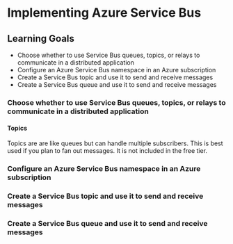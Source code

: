 # Implementing Azure Service Bus

## Learning Goals

* Choose whether to use Service Bus queues, topics, or relays to communicate in a distributed application
* Configure an Azure Service Bus namespace in an Azure subscription
* Create a Service Bus topic and use it to send and receive messages
* Create a Service Bus queue and use it to send and receive messages

### Choose whether to use Service Bus queues, topics, or relays to communicate in a distributed application

#### Topics

Topics are are like queues but can handle multiple subscribers. This is best used if you plan to fan out messages. It is not included in the free tier.



### Configure an Azure Service Bus namespace in an Azure subscription
### Create a Service Bus topic and use it to send and receive messages
### Create a Service Bus queue and use it to send and receive messages
